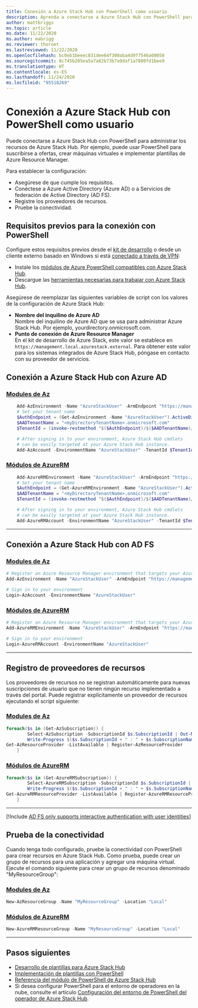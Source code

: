 ```yaml
---
title: Conexión a Azure Stack Hub con PowerShell como usuario
description: Aprenda a conectarse a Azure Stack Hub con PowerShell para usar el símbolo del sistema interactivo o escribir scripts.
author: mattbriggs
ms.topic: article
ms.date: 11/22/2020
ms.author: mabrigg
ms.reviewer: thoroet
ms.lastreviewed: 11/22/2020
ms.openlocfilehash: bc0eb1beeec831dee64f300aba4d977546a00058
ms.sourcegitcommit: 8c745b205ea5a7a82b73b7a9daf1a7880fd1bee9
ms.translationtype: HT
ms.contentlocale: es-ES
ms.lasthandoff: 11/24/2020
ms.locfileid: "95518269"
---
```

# <a name="connect-to-azure-stack-hub-with-powershell-as-a-user"></a>Conexión a Azure Stack Hub con PowerShell como usuario

Puede conectarse a Azure Stack Hub con PowerShell para administrar los recursos de Azure Stack Hub. Por ejemplo, puede usar PowerShell para suscribirse a ofertas, crear máquinas virtuales e implementar plantillas de Azure Resource Manager.

Para establecer la configuración:
  - Asegúrese de que cumple los requisitos.
  - Conéctese a Azure Active Directory (Azure AD) o a Servicios de federación de Active Directory (AD FS). 
  - Registre los proveedores de recursos.
  - Pruebe la conectividad.

## <a name="prerequisites-to-connecting-with-powershell"></a>Requisitos previos para la conexión con PowerShell

Configure estos requisitos previos desde el [kit de desarrollo](../asdk/asdk-connect.md#connect-to-azure-stack-using-rdp) o desde un cliente externo basado en Windows si está [conectado a través de VPN](../asdk/asdk-connect.md#connect-to-azure-stack-using-vpn):

* Instale los [módulos de Azure PowerShell compatibles con Azure Stack Hub](../operator/powershell-install-az-module.md).
* Descargue las [herramientas necesarias para trabajar con Azure Stack Hub](../operator/azure-stack-powershell-download.md).

Asegúrese de reemplazar las siguientes variables de script con los valores de la configuración de Azure Stack Hub:

- **Nombre del inquilino de Azure AD**  
  Nombre del inquilino de Azure AD que se usa para administrar Azure Stack Hub. Por ejemplo, yourdirectory.onmicrosoft.com.
- **Punto de conexión de Azure Resource Manager**  
  En el kit de desarrollo de Azure Stack, este valor se establece en `https://management.local.azurestack.external`. Para obtener este valor para los sistemas integrados de Azure Stack Hub, póngase en contacto con su proveedor de servicios.

## <a name="connect-to-azure-stack-hub-with-azure-ad"></a>Conexión a Azure Stack Hub con Azure AD

### <a name="az-modules"></a>[Modules de Az](#tab/az1)

```powershell  
    Add-AzEnvironment -Name "AzureStackUser" -ArmEndpoint "https://management.local.azurestack.external"
    # Set your tenant name
    $AuthEndpoint = (Get-AzEnvironment -Name "AzureStackUser").ActiveDirectoryAuthority.TrimEnd('/')
    $AADTenantName = "<myDirectoryTenantName>.onmicrosoft.com"
    $TenantId = (invoke-restmethod "$($AuthEndpoint)/$($AADTenantName)/.well-known/openid-configuration").issuer.TrimEnd('/').Split('/')[-1]

    # After signing in to your environment, Azure Stack Hub cmdlets
    # can be easily targeted at your Azure Stack Hub instance.
    Add-AzAccount -EnvironmentName "AzureStackUser" -TenantId $TenantId
```
### <a name="azurerm-modules"></a>[Módulos de AzureRM](#tab/azurerm1)
 
```powershell  
    Add-AzureRMEnvironment -Name "AzureStackUser" -ArmEndpoint "https://management.local.azurestack.external"
    # Set your tenant name
    $AuthEndpoint = (Get-AzureRMEnvironment -Name "AzureStackUser").ActiveDirectoryAuthority.TrimEnd('/')
    $AADTenantName = "<myDirectoryTenantName>.onmicrosoft.com"
    $TenantId = (invoke-restmethod "$($AuthEndpoint)/$($AADTenantName)/.well-known/openid-configuration").issuer.TrimEnd('/').Split('/')[-1]

    # After signing in to your environment, Azure Stack Hub cmdlets
    # can be easily targeted at your Azure Stack Hub instance.
    Add-AzureRMAccount -EnvironmentName "AzureStackUser" -TenantId $TenantId
```

---


## <a name="connect-to-azure-stack-hub-with-ad-fs"></a>Conexión a Azure Stack Hub con AD FS

### <a name="az-modules"></a>[Modules de Az](#tab/az2)

  ```powershell  
  # Register an Azure Resource Manager environment that targets your Azure Stack Hub instance
  Add-AzEnvironment -Name "AzureStackUser" -ArmEndpoint "https://management.local.azurestack.external"

  # Sign in to your environment
  Login-AzAccount -EnvironmentName "AzureStackUser"
  ```
### <a name="azurerm-modules"></a>[Módulos de AzureRM](#tab/azurerm2)
 
  ```powershell  
  # Register an Azure Resource Manager environment that targets your Azure Stack Hub instance
  Add-AzureRMEnvironment -Name "AzureStackUser" -ArmEndpoint "https://management.local.azurestack.external"

  # Sign in to your environment
  Login-AzureRMAccount -EnvironmentName "AzureStackUser"
  ```

---


## <a name="register-resource-providers"></a>Registro de proveedores de recursos

Los proveedores de recursos no se registran automáticamente para nuevas suscripciones de usuario que no tienen ningún recurso implementado a través del portal. Puede registrar explícitamente un proveedor de recursos ejecutando el script siguiente:

### <a name="az-modules"></a>[Modules de Az](#tab/az3)

```powershell  
foreach($s in (Get-AzSubscription)) {
        Select-AzSubscription -SubscriptionId $s.SubscriptionId | Out-Null
        Write-Progress $($s.SubscriptionId + " : " + $s.SubscriptionName)
Get-AzResourceProvider -ListAvailable | Register-AzResourceProvider
    }
```
### <a name="azurerm-modules"></a>[Módulos de AzureRM](#tab/azurerm3)
 
```powershell  
foreach($s in (Get-AzureRMSubscription)) {
        Select-AzureRMSubscription -SubscriptionId $s.SubscriptionId | Out-Null
        Write-Progress $($s.SubscriptionId + " : " + $s.SubscriptionName)
Get-AzureRMResourceProvider -ListAvailable | Register-AzureRMResourceProvider
    }
```

---


[!Include [AD FS only supports interactive authentication with user identities](../includes/note-powershell-adfs.md)]

## <a name="test-the-connectivity"></a>Prueba de la conectividad

Cuando tenga todo configurado, pruebe la conectividad con PowerShell para crear recursos en Azure Stack Hub. Como prueba, puede crear un grupo de recursos para una aplicación y agregar una máquina virtual. Ejecute el comando siguiente para crear un grupo de recursos denominado "MyResourceGroup":

### <a name="az-modules"></a>[Modules de Az](#tab/az4)
```powershell  
New-AzResourceGroup -Name "MyResourceGroup" -Location "Local"
```

### <a name="azurerm-modules"></a>[Módulos de AzureRM](#tab/azurerm4)
 
```powershell  
New-AzureRMResourceGroup -Name "MyResourceGroup" -Location "Local"
```

---


## <a name="next-steps"></a>Pasos siguientes

- [Desarrollo de plantillas para Azure Stack Hub](azure-stack-develop-templates.md)
- [Implementación de plantillas con PowerShell](azure-stack-deploy-template-powershell.md)
- [Referencia del módulo de PowerShell de Azure Stack Hub](/powershell/azure/azure-stack/overview)
- Si desea configurar PowerShell para el entorno de operadores en la nube, consulte el artículo [Configuración del entorno de PowerShell del operador de Azure Stack Hub](../operator/azure-stack-powershell-configure-admin.md).
